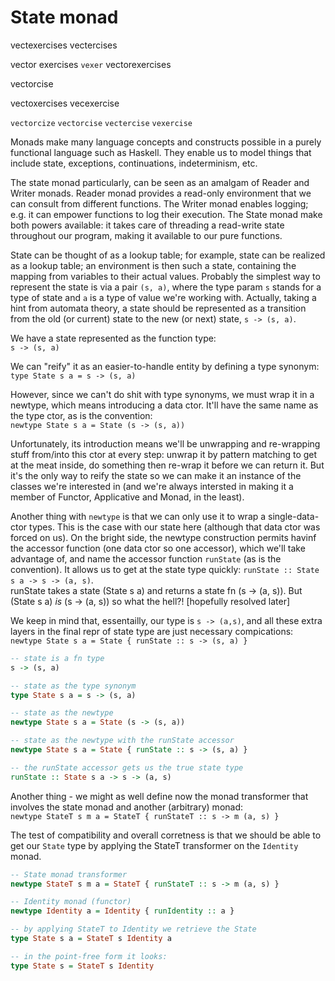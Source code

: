 # State monad

vectexercises
vectercises

vector
    exercises
`vexer`
vectorexercises

vectorcise

vectoxercises
vecexercise

`vectorcize`
`vectorcise`
`vectercise`
`vexercise`


Monads make many language concepts and constructs possible in a purely functional language such as Haskell. They enable us to model things that include state, exceptions, continuations, indeterminism, etc.

The state monad particularly, can be seen as an amalgam of Reader and Writer monads. Reader monad provides a read-only environment that we can consult from different functions. The Writer monad enables logging; e.g. it can empower functions to log their execution. The State monad make both powers available: it takes care of threading a read-write state throughout our program, making it available to our pure functions.

State can be thought of as a lookup table; for example, state can be realized as a lookup table; an environment is then such a state, containing the mapping from variables to their actual values. Probably the simplest way to represent the state is via a pair `(s, a)`, where the type param `s` stands for a type of state and `a` is a type of value we're working with. Actually, taking a hint from automata theory, a state should be represented as a transition from the old (or current) state to the new (or next) state, `s -> (s, a)`.

We have a state represented as the function type:    
`s -> (s, a)`

We can "reify" it as an easier-to-handle entity by defining a type synonym:    
`type State s a = s -> (s, a)`

However, since we can't do shit with type synonyms, we must wrap it in a newtype, which means introducing a data ctor. It'll have the same name as the type ctor, as is the convention:    
`newtype State s a = State (s -> (s, a))`

Unfortunately, its introduction means we'll be unwrapping and re-wrapping stuff from/into this ctor at every step: unwrap it by pattern matching to get at the meat inside, do something then re-wrap it before we can return it. But it's the only way to reify the state so we can make it an instance of the classes we're interested in (and we're always intersted in making it a member of Functor, Applicative and Monad, in the least).

Another thing with `newtype` is that we can only use it to wrap a single-data- ctor types. This is the case with our state here (although that data ctor was forced on us). On the bright side, the newtype construction permits havinf the accessor function (one data ctor so one accessor), which we'll take advantage of, and name the accessor function `runState` (as is the convention). It allows us to get at the state type quickly: `runState :: State s a -> s -> (a, s)`.    
runState takes a state (State s a) and returns a state fn (s -> (a, s)).
But (State s a) *is* (s -> (a, s)) so what the hell?! [hopefully resolved later]

We keep in mind that, essentailly, our type is `s -> (a,s)`, and all these extra layers in the final repr of state type are just necessary compications:   
`newtype State s a = State { runState :: s -> (s, a) }`


```hs
-- state is a fn type
s -> (s, a)

-- state as the type synonym
type State s a = s -> (s, a)

-- state as the newtype
newtype State s a = State (s -> (s, a))

-- state as the newtype with the runState accessor
newtype State s a = State { runState :: s -> (s, a) }

-- the runState accessor gets us the true state type
runState :: State s a -> s -> (a, s)
```


Another thing - we might as well define now the monad transformer that involves the state monad and another (arbitrary) monad:    
`newtype StateT s m a = StateT { runStateT :: s -> m (a, s) }`

The test of compatibility and overall corretness is that we should be able to get our `State` type by applying the StateT transformer on the `Identity` monad.

```hs
-- State monad transformer
newtype StateT s m a = StateT { runStateT :: s -> m (a, s) }

-- Identity monad (functor)
newtype Identity a = Identity { runIdentity :: a }

-- by applying StateT to Identity we retrieve the State
type State s a = StateT s Identity a

-- in the point-free form it looks:
type State s = StateT s Identity
```
